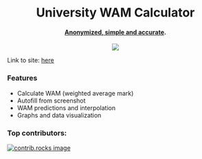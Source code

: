 <h1 align="center">
  University WAM Calculator
</h1>

<h4 align="center"><a href="https://wam-calculator.streamlit.app/?fbclid=IwAR1K9ixVHdMm1wE9KUK5P48BUahEgWaQ4ubhFwKJcrvxRmy9cKim3N0Coko" target="_blank">
Anonymized, simple and accurate</a>.</h4>

<p align="center">
  <a href="https://www.reddit.com/r/unimelb/comments/182kxtw/someone_finally_did_it_wam_calculator/">
    <img src="https://img.shields.io/badge/reddit-60k-red">
  </a>
</p>

Link to
site: [here](https://wam-calculator.streamlit.app/?fbclid=IwAR1K9ixVHdMm1wE9KUK5P48BUahEgWaQ4ubhFwKJcrvxRmy9cKim3N0Coko)

### Features

- Calculate WAM (weighted average mark)
- Autofill from screenshot
- WAM predictions and interpolation
- Graphs and data visualization

### Top contributors:

<a href="https://github.com/jl33-ai/um-wam/graphs/contributors">
  <img src="https://contrib.rocks/image?repo=jl33-ai/um-wam" alt="contrib.rocks image" />
</a>

[//]: # (### Made with)

[//]: # ()

[//]: # (- ![Streamlit]&#40;https://img.shields.io/badge/Streamlit-%23FE4B4B.svg?style=for-the-badge&logo=streamlit&logoColor=white&#41;)

[//]: # (- ![Python]&#40;https://img.shields.io/badge/python-3670A0?style=for-the-badge&logo=python&logoColor=ffdd54&#41;)